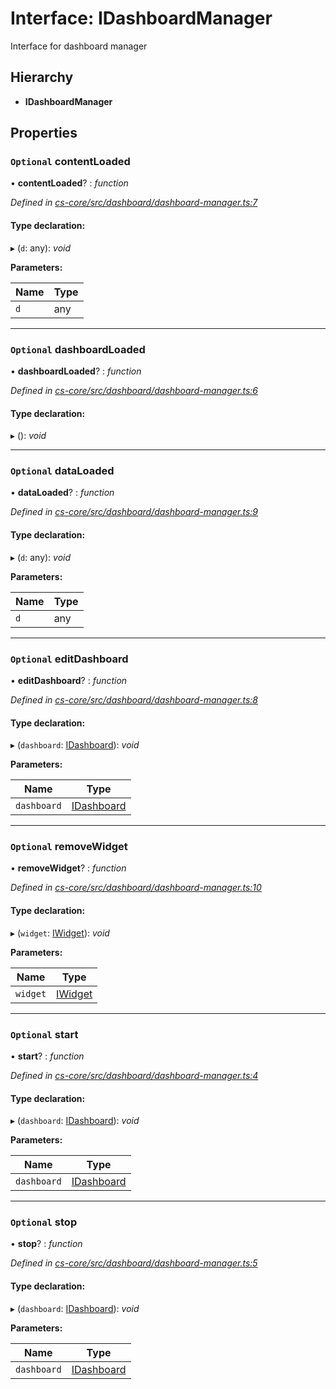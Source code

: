 # Interface: IDashboardManager

Interface for dashboard manager

## Hierarchy

* **IDashboardManager**

## Properties

### `Optional` contentLoaded

• **contentLoaded**? : *function*

*Defined in [cs-core/src/dashboard/dashboard-manager.ts:7](https://github.com/RichardHovenkamp/csnext/blob/872f0bfe/packages/cs-core/src/dashboard/dashboard-manager.ts#L7)*

#### Type declaration:

▸ (`d`: any): *void*

**Parameters:**

Name | Type |
------ | ------ |
`d` | any |

___

### `Optional` dashboardLoaded

• **dashboardLoaded**? : *function*

*Defined in [cs-core/src/dashboard/dashboard-manager.ts:6](https://github.com/RichardHovenkamp/csnext/blob/872f0bfe/packages/cs-core/src/dashboard/dashboard-manager.ts#L6)*

#### Type declaration:

▸ (): *void*

___

### `Optional` dataLoaded

• **dataLoaded**? : *function*

*Defined in [cs-core/src/dashboard/dashboard-manager.ts:9](https://github.com/RichardHovenkamp/csnext/blob/872f0bfe/packages/cs-core/src/dashboard/dashboard-manager.ts#L9)*

#### Type declaration:

▸ (`d`: any): *void*

**Parameters:**

Name | Type |
------ | ------ |
`d` | any |

___

### `Optional` editDashboard

• **editDashboard**? : *function*

*Defined in [cs-core/src/dashboard/dashboard-manager.ts:8](https://github.com/RichardHovenkamp/csnext/blob/872f0bfe/packages/cs-core/src/dashboard/dashboard-manager.ts#L8)*

#### Type declaration:

▸ (`dashboard`: [IDashboard](_cs_core_src_dashboard_dashboard_.idashboard.md)): *void*

**Parameters:**

Name | Type |
------ | ------ |
`dashboard` | [IDashboard](_cs_core_src_dashboard_dashboard_.idashboard.md) |

___

### `Optional` removeWidget

• **removeWidget**? : *function*

*Defined in [cs-core/src/dashboard/dashboard-manager.ts:10](https://github.com/RichardHovenkamp/csnext/blob/872f0bfe/packages/cs-core/src/dashboard/dashboard-manager.ts#L10)*

#### Type declaration:

▸ (`widget`: [IWidget](_cs_core_src_widget_widget_.iwidget.md)): *void*

**Parameters:**

Name | Type |
------ | ------ |
`widget` | [IWidget](_cs_core_src_widget_widget_.iwidget.md) |

___

### `Optional` start

• **start**? : *function*

*Defined in [cs-core/src/dashboard/dashboard-manager.ts:4](https://github.com/RichardHovenkamp/csnext/blob/872f0bfe/packages/cs-core/src/dashboard/dashboard-manager.ts#L4)*

#### Type declaration:

▸ (`dashboard`: [IDashboard](_cs_core_src_dashboard_dashboard_.idashboard.md)): *void*

**Parameters:**

Name | Type |
------ | ------ |
`dashboard` | [IDashboard](_cs_core_src_dashboard_dashboard_.idashboard.md) |

___

### `Optional` stop

• **stop**? : *function*

*Defined in [cs-core/src/dashboard/dashboard-manager.ts:5](https://github.com/RichardHovenkamp/csnext/blob/872f0bfe/packages/cs-core/src/dashboard/dashboard-manager.ts#L5)*

#### Type declaration:

▸ (`dashboard`: [IDashboard](_cs_core_src_dashboard_dashboard_.idashboard.md)): *void*

**Parameters:**

Name | Type |
------ | ------ |
`dashboard` | [IDashboard](_cs_core_src_dashboard_dashboard_.idashboard.md) |
